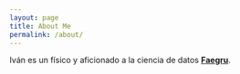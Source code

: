 ```yaml
---
layout: page
title: About Me
permalink: /about/
---
```


Iván es un físico y aficionado a la ciencia de datos **[Faegru](https://www.linkedin.com/in/fernandez-aguirre/)**.
